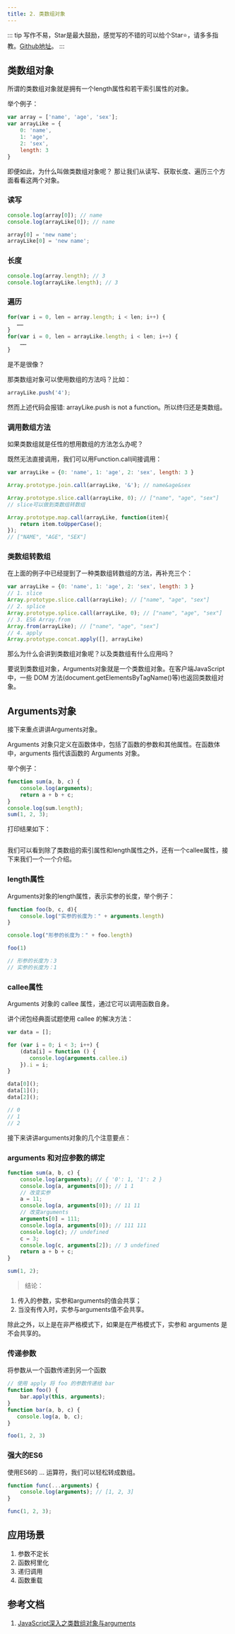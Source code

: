 ```yaml
---
title: 2. 类数组对象
---
```

::: tip
写作不易，Star是最大鼓励，感觉写的不错的可以给个Star⭐，请多多指教。[Github地址](https://github.com/liujie2019/VuePress-Blog)。
:::
## 类数组对象
所谓的类数组对象就是拥有一个length属性和若干索引属性的对象。

举个例子：
```js
var array = ['name', 'age', 'sex'];
var arrayLike = {
    0: 'name',
    1: 'age',
    2: 'sex',
    length: 3
}
```
即便如此，为什么叫做类数组对象呢？
那让我们从读写、获取长度、遍历三个方面看看这两个对象。
### 读写
```js
console.log(array[0]); // name
console.log(arrayLike[0]); // name

array[0] = 'new name';
arrayLike[0] = 'new name';
```
### 长度
```js
console.log(array.length); // 3
console.log(arrayLike.length); // 3
```
### 遍历
```js
for(var i = 0, len = array.length; i < len; i++) {
   ……
}
for(var i = 0, len = arrayLike.length; i < len; i++) {
    ……
}
```
是不是很像？

那类数组对象可以使用数组的方法吗？比如：
```js
arrayLike.push('4');
```
然而上述代码会报错: arrayLike.push is not a function。所以终归还是类数组。
### 调用数组方法
如果类数组就是任性的想用数组的方法怎么办呢？

既然无法直接调用，我们可以用Function.call间接调用：
```js
var arrayLike = {0: 'name', 1: 'age', 2: 'sex', length: 3 }

Array.prototype.join.call(arrayLike, '&'); // name&age&sex

Array.prototype.slice.call(arrayLike, 0); // ["name", "age", "sex"]
// slice可以做到类数组转数组

Array.prototype.map.call(arrayLike, function(item){
    return item.toUpperCase();
});
// ["NAME", "AGE", "SEX"]
```
### 类数组转数组
在上面的例子中已经提到了一种类数组转数组的方法，再补充三个：
```js
var arrayLike = {0: 'name', 1: 'age', 2: 'sex', length: 3 }
// 1. slice
Array.prototype.slice.call(arrayLike); // ["name", "age", "sex"]
// 2. splice
Array.prototype.splice.call(arrayLike, 0); // ["name", "age", "sex"]
// 3. ES6 Array.from
Array.from(arrayLike); // ["name", "age", "sex"]
// 4. apply
Array.prototype.concat.apply([], arrayLike)
```
那么为什么会讲到类数组对象呢？以及类数组有什么应用吗？

要说到类数组对象，Arguments对象就是一个类数组对象。在客户端JavaScript中，一些 DOM 方法(document.getElementsByTagName()等)也返回类数组对象。
## Arguments对象
接下来重点讲讲Arguments对象。

Arguments 对象只定义在函数体中，包括了函数的参数和其他属性。在函数体中，arguments 指代该函数的 Arguments 对象。

举个例子：
```js
function sum(a, b, c) {
    console.log(arguments);
    return a + b + c;
}
console.log(sum.length);
sum(1, 2, 3);
```
打印结果如下：

<img :src="$withBase('/js/arguments.png')" alt="">

我们可以看到除了类数组的索引属性和length属性之外，还有一个callee属性，接下来我们一个一个介绍。

### length属性
Arguments对象的length属性，表示实参的长度，举个例子：
```js
function foo(b, c, d){
    console.log("实参的长度为：" + arguments.length)
}

console.log("形参的长度为：" + foo.length)

foo(1)

// 形参的长度为：3
// 实参的长度为：1
```
### callee属性
Arguments 对象的 callee 属性，通过它可以调用函数自身。

讲个闭包经典面试题使用 callee 的解决方法：
```js
var data = [];

for (var i = 0; i < 3; i++) {
    (data[i] = function () {
       console.log(arguments.callee.i)
    }).i = i;
}

data[0]();
data[1]();
data[2]();

// 0
// 1
// 2
```
接下来讲讲arguments对象的几个注意要点：

### arguments 和对应参数的绑定
```js
function sum(a, b, c) {
    console.log(arguments); // { '0': 1, '1': 2 }
    console.log(a, arguments[0]); // 1 1
    // 改变实参
    a = 11;
    console.log(a, arguments[0]); // 11 11
    // 改变arguments
    arguments[0] = 111;
    console.log(a, arguments[0]); // 111 111
    console.log(c); // undefined
    c = 3;
    console.log(c, arguments[2]); // 3 undefined
    return a + b + c;
}

sum(1, 2);
```
>结论：

1. 传入的参数，实参和arguments的值会共享；
2. 当没有传入时，实参与arguments值不会共享。

除此之外，以上是在非严格模式下，如果是在严格模式下，实参和 arguments 是不会共享的。

### 传递参数
将参数从一个函数传递到另一个函数
```js
// 使用 apply 将 foo 的参数传递给 bar
function foo() {
    bar.apply(this, arguments);
}
function bar(a, b, c) {
   console.log(a, b, c);
}

foo(1, 2, 3)
```
### 强大的ES6
使用ES6的 ... 运算符，我们可以轻松转成数组。
```js
function func(...arguments) {
    console.log(arguments); // [1, 2, 3]
}

func(1, 2, 3);
```
## 应用场景

1. 参数不定长
2. 函数柯里化
3. 递归调用
4. 函数重载

## 参考文档

1. [JavaScript深入之类数组对象与arguments](https://github.com/mqyqingfeng/Blog/issues/14)